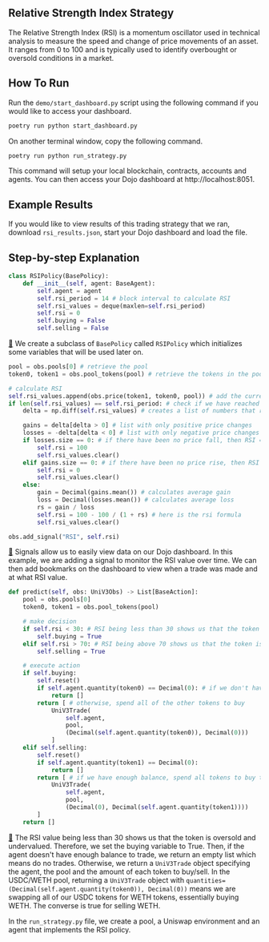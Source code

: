 ## Relative Strength Index Strategy
The Relative Strength Index (RSI) is a momentum oscillator used in technical analysis to measure the speed and change of price movements of an asset. It ranges from 0 to 100 and is typically used to identify overbought or oversold conditions in a market. 

## How To Run
Run the `demo/start_dashboard.py` script using the following command if you would like to access your dashboard.
```bash
poetry run python start_dashboard.py
```

On another terminal window, copy the following command.
```bash 
poetry run python run_strategy.py
```
This command will setup your local blockchain, contracts, accounts and agents. You can then access your Dojo dashboard at http://localhost:8051.

## Example Results
If you would like to view results of this trading strategy that we ran, download `rsi_results.json`, start your Dojo dashboard and load the file.

## Step-by-step Explanation
```Python policy.py
class RSIPolicy(BasePolicy):
    def __init__(self, agent: BaseAgent):
        self.agent = agent
        self.rsi_period = 14 # block interval to calculate RSI
        self.rsi_values = deque(maxlen=self.rsi_period)
        self.rsi = 0
        self.buying = False
        self.selling = False
```
[🔗](https://github.com/CompassLabs/dojo/blob/strategies/demo/strategies/rsi/policy.py#L14) We create a subclass of `BasePolicy` called `RSIPolicy` which initializes some variables that will be used later on.

```Python policy.py
pool = obs.pools[0] # retrieve the pool
token0, token1 = obs.pool_tokens(pool) # retrieve the tokens in the pool

# calculate RSI
self.rsi_values.append(obs.price(token1, token0, pool)) # add the current price of the token to a list
if len(self.rsi_values) == self.rsi_period: # check if we have reached the block interval to calculate RSI
    delta = np.diff(self.rsi_values) # creates a list of numbers that represent the differences between every adjacent number

    gains = delta[delta > 0] # list with only positive price changes
    losses = -delta[delta < 0] # list with only negative price changes
    if losses.size == 0: # if there have been no price fall, then RSI = 100
        self.rsi = 100
        self.rsi_values.clear()
    elif gains.size == 0: # if there have been no price rise, then RSI = 0
        self.rsi = 0
        self.rsi_values.clear()
    else:
        gain = Decimal(gains.mean()) # calculates average gain
        loss = Decimal(losses.mean()) # calculates average loss
        rs = gain / loss
        self.rsi = 100 - 100 / (1 + rs) # here is the rsi formula
        self.rsi_values.clear()

obs.add_signal("RSI", self.rsi)
```
[🔗](https://github.com/CompassLabs/dojo/blob/strategies/demo/strategies/rsi/policy.py#L26) Signals allow us to easily view data on our Dojo dashboard. In this example, we are adding a signal to monitor the RSI value over time. We can then add bookmarks on the dashboard to view when a trade was made and at what RSI value.

```Python policy.py
def predict(self, obs: UniV3Obs) -> List[BaseAction]:
    pool = obs.pools[0]
    token0, token1 = obs.pool_tokens(pool)

    # make decision
    if self.rsi < 30: # RSI being less than 30 shows us that the token is oversold/undervalued so we buy
        self.buying = True
    elif self.rsi > 70: # RSI being above 70 shows us that the token is undersold/overvalued so we sell
        self.selling = True

    # execute action
    if self.buying:
        self.reset()
        if self.agent.quantity(token0) == Decimal(0): # if we don't have enough balance, do no trades
            return []
        return [ # otherwise, spend all of the other tokens to buy 
            UniV3Trade(
                self.agent, 
                pool, 
                (Decimal(self.agent.quantity(token0)), Decimal(0)))
            ]
    elif self.selling:
        self.reset()
        if self.agent.quantity(token1) == Decimal(0):
            return []
        return [ # if we have enough balance, spend all tokens to buy the other token
            UniV3Trade(
                self.agent, 
                pool, 
                (Decimal(0), Decimal(self.agent.quantity(token1))))
        ]
    return []
```
[🔗](https://github.com/CompassLabs/dojo/blob/strategies/demo/strategies/rsi/policy.py#L49) The RSI value being less than 30 shows us that the token is oversold and undervalued. Therefore, we set the buying variable to True. Then, if the agent doesn't have enough balance to trade, we return an empty list which means do no trades. Otherwise, we return a `UniV3Trade` object specifying the agent, the pool and the amount of each token to buy/sell. In the USDC/WETH pool, returning a `UniV3Trade` object with `quantities=(Decimal(self.agent.quantity(token0)), Decimal(0))` means we are swapping all of our USDC tokens for WETH tokens, essentially buying WETH. The converse is true for selling WETH.

In the `run_strategy.py` file, we create a pool, a Uniswap environment and an agent that implements the RSI policy. 
